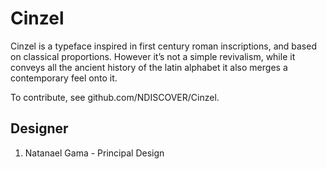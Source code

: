 # Cinzel

Cinzel is a typeface inspired in first century roman inscriptions, and based on
classical proportions. However it’s not a simple revivalism, while it conveys
all the ancient history of the latin alphabet it also merges a contemporary feel
onto it.

To contribute, see github.com/NDISCOVER/Cinzel.




## Designer
1. Natanael Gama - Principal Design
